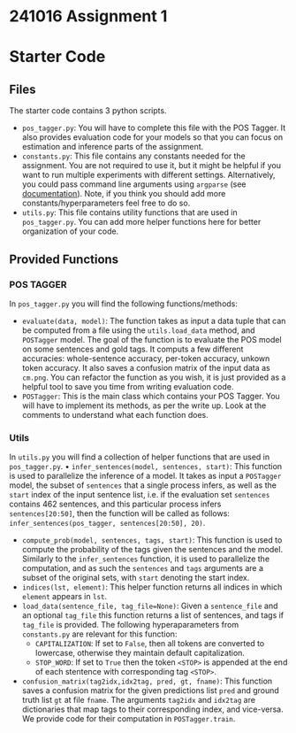 # 241016 Assignment 1
# Starter Code 

## Files
The starter code contains 3 python scripts.
* `pos_tagger.py`: You will have to complete this file with the POS Tagger. It also provides evaluation code for your models so that you can focus on estimation and inference parts of the assignment. 
*  `constants.py`: This file contains any constants needed for the assignment. You are not required to use it, but it might be helpful if you want to run multiple experiments with different settings. Alternatively, you could pass command line arguments using `argparse` (see [documentation](https://docs.python.org/3/library/argparse.html)). Note, if you think you should add more constants/hyperparameters feel free to do so. 
* `utils.py`:  This file contains utility functions that are used in `pos_tagger.py`. You can add more helper functions here for better organization of your code. 

## Provided Functions

### POS TAGGER

In `pos_tagger.py` you will find the following functions/methods:
* `evaluate(data, model)`: The function takes as input a data tuple that can be computed from a file using the `utils.load_data` method, and  `POSTagger` model. The goal of the function is to evaluate the POS model on some sentences and gold tags. It computs a few different accuracies: whole-sentence accuracy, per-token accuracy, unkown token accuracy. It also saves a confusion matrix of the input data as `cm.png`. You can refactor the function as you wish, it is just provided as a helpful tool to save you time from writing evaluation code. 
* `POSTagger`: This is the main class which contains your POS Tagger. You will have to implement its methods, as per the write up. Look at the comments to understand what each function does.

### Utils
In `utils.py` you will find a collection of helper functions that are used in `pos_tagger.py`. 
• `infer_sentences(model, sentences, start)`: This function is used to parallelize the inference of a model. It takes as input a `POSTagger` model, the subset of  `sentences` that a single process infers, as well as the `start` index of the input sentence list, i.e. if the evaluation set `sentences` contains 462 sentences, and this particular process infers `sentences[20:50]`, then the function will be called as follows: `infer_sentences(pos_tagger, sentences[20:50], 20)`.
* `compute_prob(model, sentences, tags, start)`: This function is used to compute the probability of the tags given the sentences and the model. Similarly to the `infer_sentences` function, it is used to parallelize the computation, and as such the `sentences` and `tags` arguments are a subset of the original sets, with `start` denoting the start index. 
* `indices(lst, element)`: This helper function returns all indices in which `element` appears in `lst`.
* `load_data(sentence_file, tag_file=None)`: Given a `sentence_file` and an optional `tag_file` this function returns a list of sentences, and tags if `tag_file` is provided. The following hyperaparameters from `constants.py` are relevant for this function:
    - `CAPITALIZATION`: If set to `False`, then all tokens are converted to lowercase, otherwise they maintain default capitalization.
    - `STOP_WORD`: If set to `True` then the token `<STOP>` is appended at the end of each stentence with corresponding tag `<STOP>`.
* `confusion_matrix(tag2idx,idx2tag, pred, gt, fname)`: This function saves a confusion matrix for the given predictions list `pred` and ground truth list `gt` at file `fname`. The arguments `tag2idx` and `idx2tag` are dictionaries that map tags to their corresponding index, and vice-versa. We provide code for their computation in `POSTagger.train`.

